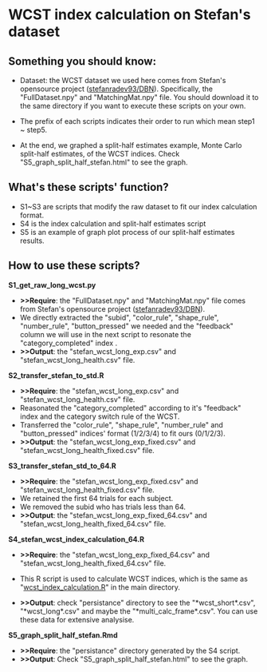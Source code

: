 # WCST index calculation on Stefan's dataset

## Something you should know:

* Dataset: the WCST dataset we used here comes from Stefan's opensource project ([stefanradev93/DBN](https://github.com/stefanradev93/DBN)). Specifically, the "FullDataset.npy"  and  "MatchingMat.npy" file. You should download it to the same directory if you want to execute these scripts on your own.

* The prefix of each scripts indicates their order to run which mean step1 ~ step5.
* At the end, we graphed a split-half estimates example, Monte Carlo split-half estimates, of the WCST indices. Check "S5_graph_split_half_stefan.html" to see the graph.



## What's these scripts' function?

* S1~S3 are scripts that modify the raw dataset to fit our index calculation format.
* S4 is the index calculation and split-half estimates script
* S5 is an example of graph plot process of our split-half estimates results.



## How to use these scripts?



**S1_get_raw_long_wcst.py**

* **>>Require**: the "FullDataset.npy"  and  "MatchingMat.npy" file comes from Stefan's opensource project ([stefanradev93/DBN](https://github.com/stefanradev93/DBN)).
* We directly extracted the "subid", "color_rule", "shape_rule", "number_rule", "button_pressed" we needed and the "feedback" column we will use in the next script to resonate the "category_completed" index .
* **>>Output**: the "stefan_wcst_long_exp.csv" and "stefan_wcst_long_health.csv" file.



**S2_transfer_stefan_to_std.R**

* **>>Require**: the "stefan_wcst_long_exp.csv" and "stefan_wcst_long_health.csv" file.
* Reasonated the "category_completed" according to it's "feedback" index and the category switch rule of the WCST.
* Transferred the "color_rule", "shape_rule", "number_rule" and "button_pressed" indices' format (1/2/3/4) to fit ours (0/1/2/3).
* **>>Output**: the "stefan_wcst_long_exp_fixed.csv" and "stefan_wcst_long_health_fixed.csv" file.



**S3_transfer_stefan_std_to_64.R**

* **>>Require**: the "stefan_wcst_long_exp_fixed.csv" and "stefan_wcst_long_health_fixed.csv" file.
* We retained the first 64 trials for each subject.
* We removed the subid who has trials less than 64.
* **>>Output**: the "stefan_wcst_long_exp_fixed_64.csv" and "stefan_wcst_long_health_fixed_64.csv" file.



**S4_stefan_wcst_index_calculation_64.R**

* **>>Require**: the "stefan_wcst_long_exp_fixed_64.csv" and "stefan_wcst_long_health_fixed_64.csv" file.

* This R script is used to calculate WCST indices, which is the same as "[wcst_index_calculation.R](https://github.com/Zhengkang-Zhang/WCST-index-calculation)" in the main directory.

* **>>Output**: check "persistance" directory to see the "\*wcst_short\*.csv", "\*wcst_long*.csv" and maybe the "\*multi_calc_frame\*.csv". You can use these data for extensive analysise.

  

**S5_graph_split_half_stefan.Rmd**

* **>>Require**: the "persistance" directory generated by the S4 script.
* **>>Output**: Check "S5_graph_split_half_stefan.html" to see the graph.

